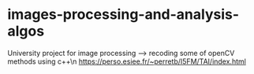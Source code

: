 # images-processing-and-analysis-algos

University project for image processing --> recoding some of openCV methods using c++\n
https://perso.esiee.fr/~perretb/I5FM/TAI/index.html
